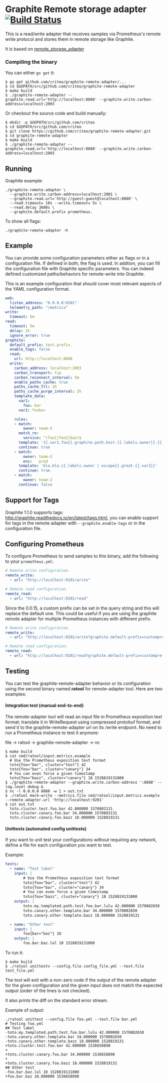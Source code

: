 # Graphite Remote storage adapter [![Build Status](https://travis-ci.org/criteo/graphite-remote-adapter.svg?branch=master)](https://travis-ci.org/criteo/graphite-remote-adapter)

This is a read/write adapter that receives samples via Prometheus's remote write
protocol and stores them in remote storage like Graphite.

It is based on [remote_storage_adapter](https://github.com/prometheus/prometheus/tree/master/documentation/examples/remote_storage/remote_storage_adapter)

### Compiling the binary

You can either `go get` it:

```
$ go get github.com/criteo/graphite-remote-adapter/...
$ cd $GOPATH/src/github.com/criteo/graphite-remote-adapter
$ make build
$ ./graphite-remote-adapter --graphite.read.url='http://localhost:8080' --graphite.write.carbon-address=localhost:2003
```

Or checkout the source code and build manually:

```
$ mkdir -p $GOPATH/src/github.com/criteo
$ cd $GOPATH/src/github.com/criteo
$ git clone https://github.com/criteo/graphite-remote-adapter.git
$ cd graphite-remote-adapter
$ make build
$ ./graphite-remote-adapter --graphite.read.url='http://localhost:8080' --graphite.write.carbon-address=localhost:2003
```

## Running

Graphite example:

```
./graphite-remote-adapter \
  --graphite.write.carbon-address=localhost:2001 \
  --graphite.read.url='http://guest:guest@localhost:8080' \
  --read.timeout= 10s --write.timeout= 5s \
  --read.delay 3600s \
  --graphite.default-prefix prometheus.
```

To show all flags:

```
./graphite-remote-adapter -h
```

## Example
You can provide some configuration parameters either as flags or in a configuration file. If defined in both, the flag is used.
In addtion, you can fill the configuration file with Graphite specific parameters. You can indeed defined customized paths/behaviors for remote-write into Graphite.

This is an example configuration that should cover most relevant aspects of the YAML configuration format.

```yaml
web:
  listen_address: "0.0.0.0:9201"
  telemetry_path: "/metrics"
write:
  timeout: 5m
read:
  timeout: 5m
  delay: 1h
  ignore_error: true
graphite:
  default_prefix: test.prefix.
  enable_tags: false
  read:
    url: http://localhost:8888
  write:
    carbon_address: localhost:2003
    carbon_transport: tcp
    carbon_reconnect_interval: 5m
    enable_paths_cache: true
    paths_cache_ttl: 1h
    paths_cache_purge_interval: 2h
    template_data:
      var1:
        foo: bar
      var2: foobar

    rules:
    - match:
        owner: team-X
      match_re:
        service: ^(foo1|foo2|baz)$
      template: '{{.var1.foo}}.graphite.path.host.{{.labels.owner}}.{{.labels.service}}{{if ne .labels.env "prod"}}.{{.labels.env}}{{end}}'
      continue: true
    - match:
        owner: team-X
        env:   prod
      template: 'bla.bla.{{.labels.owner | escape}}.great.{{.var2}}'
      continue: true
    - match:
        owner: team-Z
      continue: false

```

## Support for Tags

Graphite 1.1.0 supports tags: http://graphite.readthedocs.io/en/latest/tags.html, you can
enable support for tags in the remote adapter with `--graphite.enable-tags` or in the
configuration file.

## Configuring Prometheus

To configure Prometheus to send samples to this binary, add the following to your `prometheus.yml`:

```yaml
# Remote write configuration.
remote_write:
  - url: "http://localhost:9201/write"

# Remote read configuration.
remote_read:
  - url: "http://localhost:9201/read"
```

Since the 0.0.15, a custom prefix can be set in the query string and this will replace the default one. This could be useful if you are using the graphite remote adapter for multiple Prometheus instances with different prefix.

```yaml
# Remote write configuration.
remote_write:
  - url: "http://localhost:9201/write?graphite.default-prefix=customprefix."

# Remote read configuration.
remote_read:
  - url: "http://localhost:9201/read?graphite.default-prefix=customprefix."
```

## Testing

You can test the graphite-remote-adapter behavior or its configuration using the second binary named **ratool** for remote-adapter tool.
Here are two examples:

#### Integration test (manual end-to-end)

The remote-adapter tool will read an input file in Prometheus exposition text format;
translate it in WriteRequest using compressed protobuf format; and send it to
the graphite-remote-adapter url on its /write endpoint.
No need to run a Prometheus instance to test it anymore:

file -> ratool -> graphite-remote-adapter -> nc
```
$ make build
$ cat cmd/ratool/input.metrics.example
  # Use the Prometheus exposition text format
  toto{foo="bar", cluster="test"} 42
  toto{foo="bar", cluster="canary"} 34
  # You can even force a given timestamp
  toto{foo="bazz", cluster="canary"} 18 1528819131000
$ ./graphite-remote-adapter --graphite.write.carbon-address ':8888' --log.level debug &
$ nc -l 0.0.0.0 8888 -w 1 > out.txt
$ ./ratool mock-write --metrics.file cmd/ratool/input.metrics.example --remote-adapter.url 'http://localhost:9201'
$ cat out.txt
  toto.cluster.test.foo.bar 42.000000 1570803131
  toto.cluster.canary.foo.bar 34.000000 1570803131
  toto.cluster.canary.foo.bazz 18.000000 1528819131
```

#### Unittests (automated config unittests)

If you want to unit test your configurations without requiring any network, define a file for each configuration you
want to test.

Example:

```yaml
tests:
  - name: "Test label"
    input: |
        # Use the Prometheus exposition text format
        toto{foo="bar", cluster="test"} 42
        toto{foo="bar", cluster="canary"} 34
        # You can even force a given timestamp
        toto{foo="bazz", cluster="canary"} 18 1528819131000
    output: |
        toto.my.templated.path.test.foo.bar.lulu 42.000000 1570802650
        toto.canary.other.template.bar 34.000000 1570802650
        toto.canary.other.template.bazz 18.000000 1528819131

  - name: "Other test"
    input: |
        foo{bar="baz"} 10
    output: |
        foo.bar.baz.lol 10 1528819131000
```

To run it:

```
$ make build
$ ./ratool unittestv --config.file config_file.yml --test.file test_file.yml
```

The tool will exit with a non-zero code if the output of the remote adapter for the given configuration and the given 
input does not match the expected output (order of the lines is not checked). 

It also prints the diff on the standard error stream. 

Example of output:

```plain
./ratool unittest --config.file foo.yml --test.file bar.yml
# Testing foo.yml
## Test label
-toto.my.templated.path.test.foo.bar.lulu 42.000000 1570802650
-toto.canary.other.template.bar 34.000000 1570802650
-toto.canary.other.template.bazz 18.000000 1528819131
+toto.cluster.test.foo.bar 42.000000 1536658898
+
+toto.cluster.canary.foo.bar 34.000000 1536658898
+
+toto.cluster.canary.foo.bazz 18.000000 1528819131
## Other test
-foo.bar.baz.lol 10 1528819131000
+foo.bar.baz 10.000000 1536658898
```
